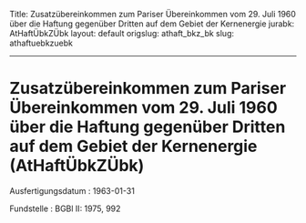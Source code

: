 Title: Zusatzübereinkommen zum Pariser Übereinkommen vom 29. Juli 1960 über die Haftung
  gegenüber Dritten auf dem Gebiet der Kernenergie
jurabk: AtHaftÜbkZÜbk
layout: default
origslug: athaft_bkz_bk
slug: athaftuebkzuebk

---

# Zusatzübereinkommen zum Pariser Übereinkommen vom 29. Juli 1960 über die Haftung gegenüber Dritten auf dem Gebiet der Kernenergie (AtHaftÜbkZÜbk)

Ausfertigungsdatum
:   1963-01-31

Fundstelle
:   BGBl II: 1975, 992


